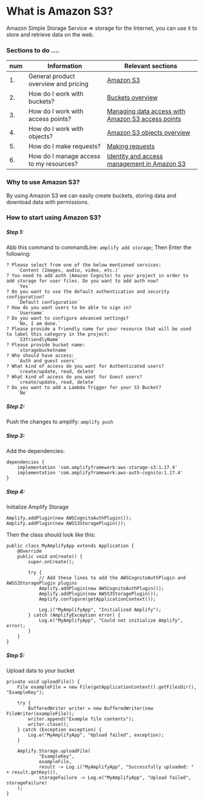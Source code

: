 # What is Amazon S3?
Amazon Simple Storage Service => storage for the Internet, you can use it to store and retrieve data on the web.

### Sections to do ....

| num | Information | Relevant sections  |
| --- | ----------- | ------------------ |
| 1.  | General product overview and pricing | [Amazon S3](https://aws.amazon.com/s3/) |
| 2.  | How do I work with buckets? | [Buckets overview](https://docs.aws.amazon.com/AmazonS3/latest/userguide/UsingBucket.html) |
| 3.  | How do I work with access points? | [Managing data access with Amazon S3 access points](https://docs.aws.amazon.com/AmazonS3/latest/userguide/access-points.html) |
| 4.  | How do I work with objects? | [Amazon S3 objects overview](https://docs.aws.amazon.com/AmazonS3/latest/userguide/UsingObjects.html) |
| 5.  | How do I make requests? | [Making requests](https://docs.aws.amazon.com/AmazonS3/latest/userguide/MakingRequests.html) |
| 6.  | How do I manage access to my resources? | [Identity and access management in Amazon S3](https://docs.aws.amazon.com/AmazonS3/latest/userguide/s3-access-control.html) |



### Why to use Amazon S3?
By using  Amazon S3 we can easily create buckets, storing data and download data with permissions.

### How to start using Amazon S3?
##### Step 1:
Abb this command to commandLine: `amplify add storage`;
Then Enter the following:
```
? Please select from one of the below mentioned services:
    `Content (Images, audio, video, etc.)`
? You need to add auth (Amazon Cognito) to your project in order to add storage for user files. Do you want to add auth now?
    `Yes`
? Do you want to use the default authentication and security configuration?
    `Default configuration`
? How do you want users to be able to sign in?
    `Username`
? Do you want to configure advanced settings?
    `No, I am done.`
? Please provide a friendly name for your resource that will be used to label this category in the project:
    `S3friendlyName`
? Please provide bucket name:
    `storagebucketname`
? Who should have access:
    `Auth and guest users`
? What kind of access do you want for Authenticated users?
    `create/update, read, delete`
? What kind of access do you want for Guest users?
    `create/update, read, delete`
? Do you want to add a Lambda Trigger for your S3 Bucket?
    `No`
```
##### Step 2:
Push the changes to amplify: `amplify push`

##### Step 3:
Add the dependencies:
```
dependencies {
    implementation 'com.amplifyframework:aws-storage-s3:1.17.4'
    implementation 'com.amplifyframework:aws-auth-cognito:1.17.4'
}
``` 

##### Step 4:
Initialize Amplify Storage
```
Amplify.addPlugin(new AWSCognitoAuthPlugin());
Amplify.addPlugin(new AWSS3StoragePlugin());
```
Then the class should  look like this:
```
public class MyAmplifyApp extends Application {
    @Override
    public void onCreate() {
        super.onCreate();

        try {
            // Add these lines to add the AWSCognitoAuthPlugin and AWSS3StoragePlugin plugins
            Amplify.addPlugin(new AWSCognitoAuthPlugin());
            Amplify.addPlugin(new AWSS3StoragePlugin());
            Amplify.configure(getApplicationContext());

            Log.i("MyAmplifyApp", "Initialized Amplify");
        } catch (AmplifyException error) {
            Log.e("MyAmplifyApp", "Could not initialize Amplify", error);
        }
    }
}
```

##### Step 5:
Upload data to your bucket
```
private void uploadFile() {
    File exampleFile = new File(getApplicationContext().getFilesDir(), "ExampleKey");

    try {
        BufferedWriter writer = new BufferedWriter(new FileWriter(exampleFile));
        writer.append("Example file contents");
        writer.close();
    } catch (Exception exception) {
        Log.e("MyAmplifyApp", "Upload failed", exception);
    }

    Amplify.Storage.uploadFile(
            "ExampleKey",
            exampleFile,
            result -> Log.i("MyAmplifyApp", "Successfully uploaded: " + result.getKey()),
            storageFailure -> Log.e("MyAmplifyApp", "Upload failed", storageFailure)
    );
}
```
